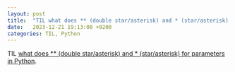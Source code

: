 ```yaml
---
layout: post
title:  "TIL what does ** (double star/asterisk) and * (star/asterisk) for parameters in Python"
date:   2023-12-21 19:13:00 +0200
categories: TIL, Python
---
```

TIL [what does ** (double star/asterisk) and * (star/asterisk) for parameters in Python](https://stackoverflow.com/q/2921847/942513).

